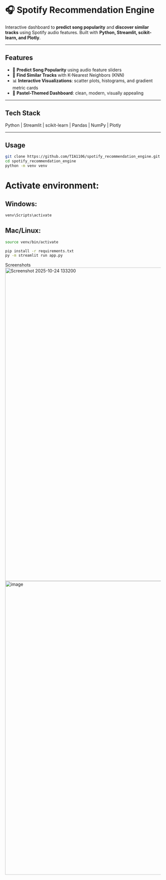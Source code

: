 # 🎧 Spotify Recommendation Engine

Interactive dashboard to **predict song popularity** and **discover similar tracks** using Spotify audio features. Built with **Python, Streamlit, scikit-learn, and Plotly**.

---

## Features

- 🎯 **Predict Song Popularity** using audio feature sliders  
- 🎵 **Find Similar Tracks** with K-Nearest Neighbors (KNN)  
- 📊 **Interactive Visualizations**: scatter plots, histograms, and gradient metric cards  
- 🎨 **Pastel-Themed Dashboard**: clean, modern, visually appealing  

---

## Tech Stack

Python | Streamlit | scikit-learn | Pandas | NumPy | Plotly  

---

## Usage

```bash
git clone https://github.com/TIA1106/spotify_recommendation_engine.git
cd spotify_recommendation_engine
python -m venv venv

```
# Activate environment:
## Windows:
```bash
venv\Scripts\activate
```
## Mac/Linux: 
```bash
source venv/bin/activate
```
```bash
pip install -r requirements.txt
py -m streamlit run app.py
```
Screenshots
<img width="1908" height="1014" alt="Screenshot 2025-10-24 133200" src="https://github.com/user-attachments/assets/83213b5c-a354-4e98-b8dd-f9e6c2740d8c" />
<img width="1902" height="950" alt="image" src="https://github.com/user-attachments/assets/7672a976-e177-4da0-aae2-c9b1eb2c5572" />


